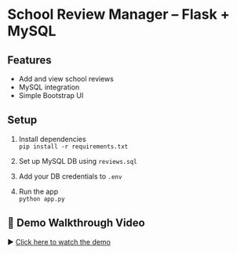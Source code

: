 # School Review Manager – Flask + MySQL

## Features
- Add and view school reviews
- MySQL integration
- Simple Bootstrap UI

## Setup
1. Install dependencies  
   `pip install -r requirements.txt`

2. Set up MySQL DB using `reviews.sql`

3. Add your DB credentials to `.env`

4. Run the app  
   `python app.py`
## 🔗 Demo Walkthrough Video
▶️ [Click here to watch the demo]((https://drive.google.com/file/d/1Y9t_RmuR8_WhwBVCWDpMgWiTX7mCTlid/view?usp=sharing))
